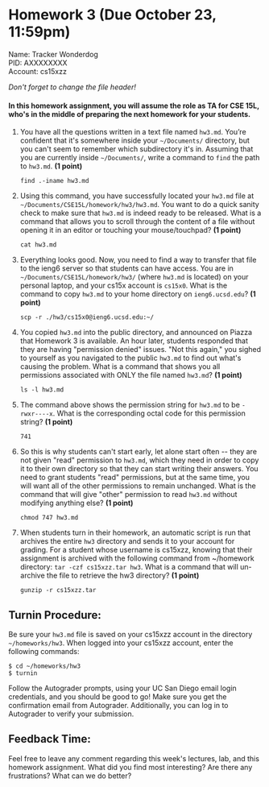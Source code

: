 
# Homework 3 (Due October 23, 11:59pm)

Name: Tracker Wonderdog  
PID: AXXXXXXXX  
Account: cs15xzz  

_Don't forget to change the file header!_

#### In this homework assignment, you will assume the role as TA for CSE 15L, who's in the middle of preparing the next homework for your students.

1.  You have all the questions written in a text file named `hw3.md`. You’re
confident that it's somewhere inside your `~/Documents/` directory, but you
can't seem to remember which subdirectory it's in. Assuming that you are
currently inside `~/Documents/`, write a command to `find` the path to
`hw3.md`. **(1 point)**

        find .-iname hw3.md

2.  Using this command, you have successfully located your `hw3.md` file at
`~/Documents/CSE15L/homework/hw3/hw3.md`. You want to do a quick sanity check
to make sure that `hw3.md` is indeed ready to be released. What is a command
that allows you to scroll through the content of a file without opening it in
an editor or touching your mouse/touchpad? **(1 point)**

        cat hw3.md

3.  Everything looks good. Now, you need to find a way to transfer that file to
the ieng6 server so that students can have access. You are in
`~/Documents/CSE15L/homework/hw3/` (where `hw3.md` is located) on your
personal laptop, and your cs15x account is `cs15x0`. What is the command to
copy `hw3.md` to your home directory on `ieng6.ucsd.edu`? **(1 point)**

        scp -r ./hw3/cs15x0@ieng6.ucsd.edu:~/

4.  You copied `hw3.md` into the public directory, and announced on Piazza
that Homework 3 is available. An hour later, students responded that they are
having "permission denied" issues. "Not this again," you sighed to yourself as
you navigated to the public `hw3.md` to find out what's causing the problem.
What is a command that shows you all permissions associated with ONLY the file
named `hw3.md`? **(1 point)**

        ls -l hw3.md
5.  The command above shows the permission string for `hw3.md` to be
`-rwxr----x`. What is the corresponding octal code for this permission string?
**(1 point)**

        741

6.  So this is why students can't start early, let alone start often -- they
are not given "read" permission to `hw3.md`, which they need in order to copy
it to their own directory so that they can start writing their answers. You
need to grant students "read" permissions, but at the same time, you will want
all of the other permissions to remain unchanged. What is the command that will
give "other" permission to read `hw3.md` without modifying anything else?
**(1 point)**

        chmod 747 hw3.md

7.  When students turn in their homework, an automatic script is run that
archives the entire `hw3` directory and sends it to your account for grading.
For a student whose username is cs15xzz, knowing that their assignment is
archived with the following command from ~/homework directory:
`tar -czf cs15xzz.tar hw3`. What is a command that will un-archive the file to
retrieve the hw3 directory? **(1 point)**
 
        gunzip -r cs15xzz.tar

## Turnin Procedure:
Be sure your `hw3.md` file is saved on your cs15xzz account in the directory
`~/homeworks/hw3`. When logged into your cs15xzz account, enter the following
commands:
```
$ cd ~/homeworks/hw3
$ turnin
```
Follow the Autograder prompts, using your UC San Diego email login credentials,
and you should be good to go! Make sure you get the confirmation email from
Autograder. Additionally, you can log in to Autograder to verify your submission.

## Feedback Time:
Feel free to leave any comment regarding this week's lectures, lab, and this
homework assignment. What did you find most interesting? Are there any
frustrations? What can we do better?
